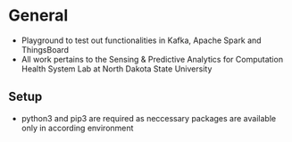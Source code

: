 # General
- Playground to test out functionalities in Kafka, Apache Spark and ThingsBoard
- All work pertains to the Sensing & Predictive Analytics for Computation Health System Lab at North Dakota State University

## Setup
- python3 and pip3 are required as neccessary packages are available only in according environment
